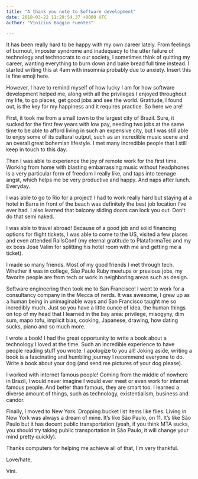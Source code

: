 ```yaml
---
title: "A thank you note to Software development"
date: 2018-03-22 11:29:54.37 +0000 UTC
author: "Vinícius Baggio Fuentes"

---
```


It has been really hard to be happy with my own career lately. From feelings of burnout, imposter syndrome and inadequacy to the utter failure of technology and technocrats to our society, I sometimes think of quitting my career, wanting everything to burn down and bake bread full time instead. I started writing this at 4am with insomnia probably due to anxiety. Insert this is fine emoji here.

However, I have to remind myself of how lucky I am for how software development helped me, along with all the privileges I enjoyed throughout my life, to go places, get good jobs and see the world. Gratitude, I found out, is the key for my happiness and it requires practice. So here we are!

First, it took me from a small town to the largest city of Brazil. Sure, it sucked for the first few years with low pay, needing two jobs at the same time to be able to afford living in such an expensive city, but I was still able to enjoy some of its cultural output, such as an incredible music scene and an overall great bohemian lifestyle. I met many incredible people that I still keep in touch to this day.

Then I was able to experience the joy of remote work for the first time. Working from home with blasting embarrassing music without headphones is a very particular form of freedom I really like, and taps into teenage angst, which helps me be very productive and happy. And naps after lunch. Everyday.

I was able to go to Rio for a project! I had to work really hard but staying at a hotel in Barra in front of the beach was definitely the best job location I’ve ever had. I also learned that balcony sliding doors can lock you out. Don’t do that semi naked.

I was able to travel abroad! Because of a good job and solid financing options for flight tickets, I was able to come to the US, visited a few places and even attended RailsConf (my eternal gratitude to PlataformaTec and my ex boss José Valim for splitting his hotel room with me and getting me a ticket).

I made so many friends. Most of my good friends I met through tech. Whether it was in college, São Paulo Ruby meetups or previous jobs, my favorite people are from tech or work in neighboring areas such as design.

Software engineering then took me to San Francisco! I went to work for a consultancy company in the Mecca of nerds. It was awesome, I grew up as a human being in unimaginable ways and San Francisco taught me so incredibly much. Just so you have a little ounce of idea, the human things on top of my head that I learned in the bay area: privilege, misogyny, dim sum, mapo tofu, implicit bias, cooking, Japanese, drawing, how dating sucks, piano and so much more.

I wrote a book! I had the great opportunity to write a book about a technology I loved at the time. Such an incredible experience to have people reading stuff you wrote. I apologize to you all! Joking aside, writing a book is a fascinating and humbling journey I recommend everyone to do. Write a book about your dog (and send me pictures of your dog please).

I worked with internet famous people! Coming from the middle of nowhere in Brazil, I would never imagine I would ever meet or even work for internet famous people. And better than famous, they are smart too. I learned a diverse amount of things, such as technology, existentialism, business and candor.

Finally, I moved to New York. Dropping bucket list items like flies. Living in New York was always a dream of mine. It’s like São Paulo, on 11. It’s like São Paulo but it has decent public transportation (yeah, if you think MTA sucks, you should try taking public transportation in São Paulo, it will change your mind pretty quickly).

Thanks computers for helping me achieve all of that, I&#39;m very thankful.

Love/hate,

Vini.
